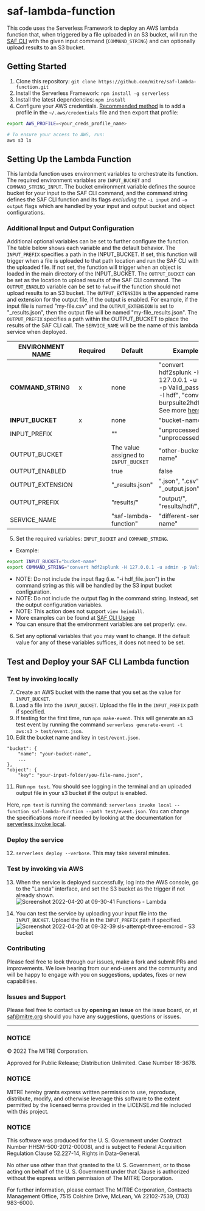 # saf-lambda-function
This code uses the Serverless Framework to deploy an AWS lambda function that, when triggered by a file uploaded in an S3 bucket, will run the [SAF CLI](https://github.com/mitre/saf) with the given input command (`COMMAND_STRING`) and can optionally upload results to an S3 bucket.

## Getting Started
1. Clone this repository: `git clone https://github.com/mitre/saf-lambda-function.git`
2. Install the Serverless Framework: `npm install -g serverless`
3. Install the latest dependencies: `npm install`
4. Configure your AWS credentials. [Recommended method](https://docs.aws.amazon.com/cli/latest/userguide/cli-configure-files.html) is to add a profile in the `~/.aws/credentials` file and then export that profile:
```bash
export AWS_PROFILE=<your_creds_profile_name>

# To ensure your access to AWS, run:
aws s3 ls
```

## Setting Up the Lambda Function
This lambda function uses environment variables to orchestrate its function. The required environment variables are `INPUT_BUCKET` and `COMMAND_STRING_INPUT`. The bucket environment variable defines the source bucket for your input to the SAF CLI command, and the command string defines the SAF CLI function and its flags _excluding_ the `-i input` and `-o output` flags which are handled by your input and output bucket and object configurations.
### Additional Input and Output Configuration
Additional optional variables can be set to further configure the function. The table below shows each variable and the default behavior. The `INPUT_PREFIX` specifies a path in the INPUT_BUCKET. If set, this function will trigger when a file is uploaded to that path location and run the SAF CLI with the uploaded file. If not set, the function will trigger when an object is loaded in the main directory of the INPUT_BUCKET. The `OUTPUT_BUCKET` can be set as the location to upload results of the SAF CLI command. The `OUTPUT_ENABLED` variable can be set to `false` if the function should not upload results to an S3 bucket. The `OUTPUT_EXTENSION` is the appended name and extension for the output file, if the output is enabled. For example, if the input file is named "my-file.csv" and the `OUTPUT_EXTENSION` is set to "_results.json", then the output file will be named "my-file_results.json". The `OUTPUT_PREFIX` specifies a path within the OUTPUT_BUCKET to place the results of the SAF CLI call. The `SERVICE_NAME` will be the name of this lambda service when deployed.

| ENVIRONMENT NAME | Required | Default | Examples |
| --- | --- | --- | --- |
| **COMMAND_STRING** | x | none | "convert hdf2splunk -H 127.0.0.1 -u admin -p Valid_password! -I hdf", "convert burpsuite2hdf", See more [here](https://github.com/mitre/saf#usage) |
| **INPUT_BUCKET** | x | none | "bucket-name" |
| INPUT_PREFIX |  | "" | "unprocessed/", "unprocessed/hdf/" |
| OUTPUT_BUCKET |  | The value assigned to `INPUT_BUCKET` | "other-bucket-name" |
| OUTPUT_ENABLED |  | true | false |
| OUTPUT_EXTENSION |  | "_results.json" | ".json", ".csv", "_output.json" |
| OUTPUT_PREFIX |  | "results/" | "output/", "results/hdf/", "" |
| SERVICE_NAME |  | "saf-lambda-function" | "different-service-name" |

5. Set the required variables: `INPUT_BUCKET` and `COMMAND_STRING`.
- Example:
```bash
export INPUT_BUCKET="bucket-name"
export COMMAND_STRING="convert hdf2splunk -H 127.0.0.1 -u admin -p Valid_password! -I your_index_name"
```
  - NOTE: Do not include the input flag (i.e. "-i hdf_file.json") in the command string as this will be handled by the S3 input bucket configuration.
  - NOTE: Do not include the output flag in the command string. Instead, set the output configuration variables.
  - NOTE: This action does not support `view heimdall`.
  - More examples can be found at [SAF CLI Usage](https://github.com/mitre/saf#usage)
  - You can ensure that the environment variables are set properly: `env`.
6. Set any optional variables that you may want to change. If the default value for any of these variables suffices, it does not need to be set.

## Test and Deploy your SAF CLI Lambda function
### Test by invoking locally
7. Create an AWS bucket with the name that you set as the value for `INPUT_BUCKET`.
8. Load a file into the `INPUT_BUCKET`. Upload the file in the `INPUT_PREFIX` path if specified.
9. If testing for the first time, run `npm make-event`. This will generate an s3 test event by running the command `serverless generate-event -t aws:s3 > test/event.json`.
10. Edit the bucket name and key in `test/event.json`.
```
"bucket": {
    "name": "your-bucket-name",
    ...
},
"object": {
    "key": "your-input-folder/you-file-name.json",
```
11. Run `npm test`.
You should see logging in the terminal and an uploaded output file in your s3 bucket if the output is enabled.

Here, `npm test` is running the command: `serverless invoke local --function saf-lambda-function --path test/event.json`.
You can change the specifications more if needed by looking at the documentation for [serverless invoke local](https://www.serverless.com/framework/docs/providers/aws/cli-reference/invoke-local).

### Deploy the service 
12. `serverless deploy --verbose`. This may take several minutes.

### Test by invoking via AWS
13. When the service is deployed successfully, log into the AWS console, go to the "Lamda" interface, and set the S3 bucket as the trigger if not already shown.
![Screenshot 2022-04-20 at 09-30-41 Functions - Lambda](https://user-images.githubusercontent.com/32680215/164255328-782346f3-689f-458d-8ebe-b3f9af67964a.png)

14. You can test the service by uploading your input file into the `INPUT_BUCKET`. Upload the file in the `INPUT_PREFIX` path if specified.![Screenshot 2022-04-20 at 09-32-39 sls-attempt-three-emcrod - S3 bucket](https://user-images.githubusercontent.com/32680215/164255397-a6b68b51-31da-4228-83eb-bcd5928f315e.png)


### Contributing

Please feel free to look through our issues, make a fork and submit PRs and improvements. We love hearing from our end-users and the community and will be happy to engage with you on suggestions, updates, fixes or new capabilities.

### Issues and Support

Please feel free to contact us by **opening an issue** on the issue board, or, at [saf@mitre.org](mailto:saf@mitre.org) should you have any suggestions, questions or issues.

---

### NOTICE

© 2022 The MITRE Corporation.

Approved for Public Release; Distribution Unlimited. Case Number 18-3678.

### NOTICE

MITRE hereby grants express written permission to use, reproduce, distribute, modify, and otherwise leverage this software to the extent permitted by the licensed terms provided in the LICENSE.md file included with this project.

### NOTICE

This software was produced for the U. S. Government under Contract Number HHSM-500-2012-00008I, and is subject to Federal Acquisition Regulation Clause 52.227-14, Rights in Data-General.

No other use other than that granted to the U. S. Government, or to those acting on behalf of the U. S. Government under that Clause is authorized without the express written permission of The MITRE Corporation.

For further information, please contact The MITRE Corporation, Contracts Management Office, 7515 Colshire Drive, McLean, VA 22102-7539, (703) 983-6000.

